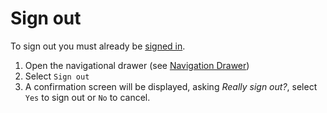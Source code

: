 # Sign out

To sign out you must already be [signed in](user-sign-in.md).

1. Open the navigational drawer (see [Navigation Drawer](ui-navigation-drawer.md))
2. Select `Sign out`
3. A confirmation screen will be displayed, asking *Really sign out?*, select `Yes` to sign out or `No` to cancel.

